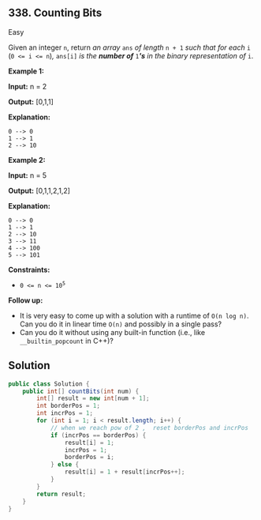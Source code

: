 ## 338\. Counting Bits

Easy

Given an integer `n`, return _an array_ `ans` _of length_ `n + 1` _such that for each_ `i` (`0 <= i <= n`)_,_ `ans[i]` _is the **number of**_ `1`_**'s** in the binary representation of_ `i`.

**Example 1:**

**Input:** n = 2

**Output:** [0,1,1]

**Explanation:**

    0 --> 0
    1 --> 1
    2 --> 10 

**Example 2:**

**Input:** n = 5

**Output:** [0,1,1,2,1,2]

**Explanation:**

    0 --> 0
    1 --> 1
    2 --> 10
    3 --> 11
    4 --> 100
    5 --> 101 

**Constraints:**

*   <code>0 <= n <= 10<sup>5</sup></code>

**Follow up:**

*   It is very easy to come up with a solution with a runtime of `O(n log n)`. Can you do it in linear time `O(n)` and possibly in a single pass?
*   Can you do it without using any built-in function (i.e., like `__builtin_popcount` in C++)?

## Solution

```java
public class Solution {
    public int[] countBits(int num) {
        int[] result = new int[num + 1];
        int borderPos = 1;
        int incrPos = 1;
        for (int i = 1; i < result.length; i++) {
            // when we reach pow of 2 ,  reset borderPos and incrPos
            if (incrPos == borderPos) {
                result[i] = 1;
                incrPos = 1;
                borderPos = i;
            } else {
                result[i] = 1 + result[incrPos++];
            }
        }
        return result;
    }
}
```